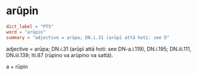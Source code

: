 # arūpin

``` toml
dict_label = "PTS"
word = "arūpin"
summary = "adjective = arūpa; DN.i.31 (arūpī attā hoti: see D"
```

adjective = arūpa; DN.i.31 (arūpī attā hoti: see DN\-a.i.119), DN.i.195; DN.iii.111, DN.iii.139; Iti.87 (rūpino va arūpino va sattā).

a \+ rūpin

